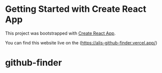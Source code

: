 # Getting Started with Create React App

This project was bootstrapped with [Create React App](https://github.com/facebook/create-react-app).

You can find this website live on the (https://alis-github-finder.vercel.app/)

# github-finder
